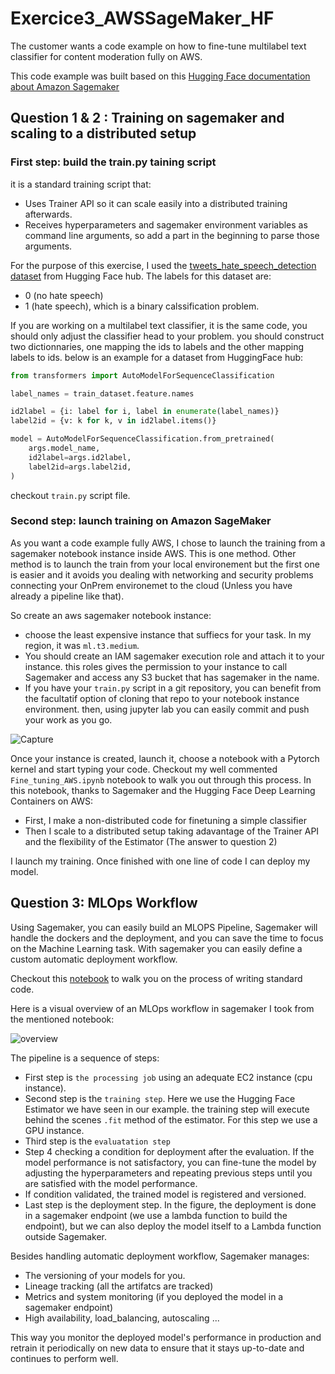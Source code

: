 # Exercice3_AWSSageMaker_HF
The customer wants a code example on how to fine-tune multilabel text classifier for content moderation fully on AWS.

This code example was built based on this [Hugging Face documentation about Amazon Sagemaker](https://huggingface.co/docs/sagemaker/index)

## Question 1 & 2 : Training on sagemaker and scaling to a distributed setup

### First step: build the train.py taining script
it is a standard training script that:
* Uses Trainer API so it can scale easily into a distributed training afterwards.
* Receives hyperparameters and sagemaker environment variables as command line arguments, so add a part in the beginning to parse those arguments. 

For the purpose of this exercise, I used the [tweets_hate_speech_detection dataset](https://huggingface.co/datasets/tweets_hate_speech_detection) from Hugging Face hub. 
The labels for this dataset are:
* 0 (no hate speech)
* 1 (hate speech), which is a binary calssification problem. 

If you are working on a multilabel text classifier, it is the same code, you should only adjust the classifier head to your problem. you should construct two dictionnaries, one mapping the ids to labels and the other mapping labels to ids. below is an example for a dataset from HuggingFace hub:

```python
from transformers import AutoModelForSequenceClassification

label_names = train_dataset.feature.names

id2label = {i: label for i, label in enumerate(label_names)}
label2id = {v: k for k, v in id2label.items()}

model = AutoModelForSequenceClassification.from_pretrained(
    args.model_name,
    id2label=args.id2label,
    label2id=args.label2id,
)
```

checkout `train.py` script file.

### Second step: launch training on Amazon SageMaker

As you want a code example fully AWS, I chose to launch the training from a sagemaker notebook instance inside AWS.
This is one method. Other method is to launch the train from your local environement but the first one is easier and it avoids you dealing with networking and security problems connecting your OnPrem environemet to the cloud (Unless you have already a pipeline like that).

So create an aws sagemaker notebook instance:

* choose the least expensive instance that suffiecs for your task. In my region, it was `ml.t3.medium`.
* You should create an IAM sagemaker execution role and attach it to your instance. this roles gives the permission to your instance to call Sagemaker and access any S3 bucket that has sagemaker in the name.
* If you have your `train.py` script in a git repository, you can benefit from the facultatif option of cloning that repo to your notebook instance environment. then, using jupyter lab you can easily commit and push your work as you go.

![Capture](https://user-images.githubusercontent.com/87118784/221403751-37d23416-b0b3-4e8d-b1e5-abd16c8c76a2.PNG)

Once your instance is created, launch it, choose a notebook with a Pytorch kernel and start typing your code. 
Checkout my well commented `Fine_tuning_AWS.ipynb` notebook to walk you out through this process. In this notebook, thanks to Sagemaker and the Hugging Face Deep Learning Containers on AWS:
* First, I make a non-distributed code for finetuning a simple classifier
* Then I scale to a distributed setup taking adavantage of the Trainer API and the flexibility of the Estimator (The answer to question 2)

I launch my training. Once finished with one line of code I can deploy my model.


## Question 3: MLOps Workflow

Using Sagemaker, you can easily build an MLOPS Pipeline, Sagemaker will handle the dockers and the deployment, and you can save the time to focus on the Machine Learning task. With sagemaker you can easily define a custom automatic deployment workflow. 

Checkout this [notebook](https://github.com/philschmid/huggingface-sagemaker-workshop-series/blob/main/workshop_3_mlops/lab_1_sagemaker_pipeline.ipynb) to walk you on the process of writing standard code.

Here is a visual overview of an MLOps workflow in sagemaker I took from the mentioned notebook:

![overview](https://user-images.githubusercontent.com/87118784/221425539-c357bcfd-f219-475d-beda-a8fd4778a479.png)

The pipeline is a sequence of steps:
* First step is `the processing job` using an adequate EC2 instance (cpu instance).
* Second step is the `training step`. Here we use the Hugging Face Estimator we have seen in our example. the training step will execute behind the scenes `.fit` method of the estimator. For this step we use a GPU instance.
* Third step is the `evaluatation step`
* Step 4 checking a condition for deployment after the evaluation. If the model performance is not satisfactory, you can fine-tune the model by adjusting the hyperparameters and repeating previous steps until you are satisfied with the model performance.
* If condition validated, the trained model is registered and versioned.
* Last step is the deployment step. In the figure, the deployment is done in a sagemaker endpoint (we use a lambda function to build the endpoint), but we can also deploy the model itself to a Lambda function outside Sagemaker.

Besides handling automatic deployment workflow, Sagemaker manages:
* The versioning of your models for you.
* Lineage tracking (all the artifatcs are tracked)
* Metrics and system monitoring (if you deployed the model in a sagemaker endpoint)
* High availability, load_balancing, autoscaling ...

This way you monitor the deployed model's performance in production and retrain it periodically on new data to ensure that it stays up-to-date and continues to perform well.

